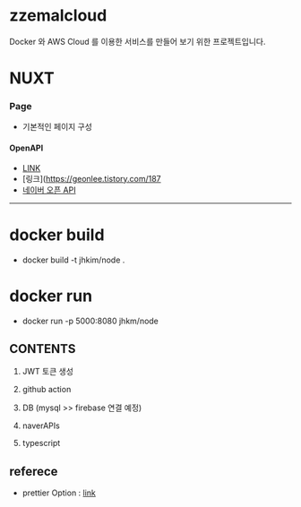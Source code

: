 # zzemalcloud

Docker 와 AWS Cloud 를 이용한 서비스를 만들어 보기 위한 프로젝트입니다.

# NUXT

### Page

- 기본적인 페이지 구성

#### OpenAPI

- [LINK](https://www.data.go.kr/data/15097524/openapi.do)
- [링크](https://geonlee.tistory.com/187
- [네이버 오픈 API](https://developers.naver.com/docs/common/openapiguide/)

---

# docker build

- docker build -t jhkim/node .

# docker run

- docker run -p 5000:8080 jhkm/node

## CONTENTS

1. JWT 토큰 생성

2. github action

3. DB (mysql >> firebase 연결 예정)

4. naverAPIs

5. typescript

## referece

- prettier Option : [link](https://prettier.io/docs/en/options.html)

